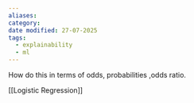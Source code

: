 ```yaml
---
aliases: 
category: 
date modified: 27-07-2025
tags:
  - explainability
  - ml
---
```

How do this in terms of odds, probabilities ,odds ratio.

[[Logistic Regression]]


 
